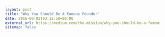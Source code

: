 ```yaml
---
layout: post
title: "Why You Should Be A Famous Founder"
date: 2016-06-03T03:12:58+00:00
external_url: https://medium.com/the-mission/why-you-should-be-a-famous-founder-66eaba1f2e25
sitemap: false
---
```

